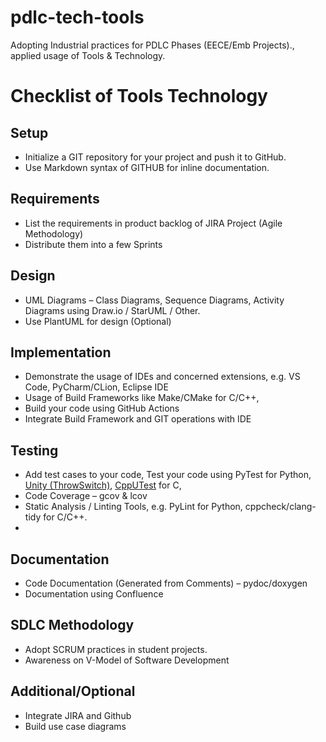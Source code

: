# pdlc-tech-tools
Adopting Industrial practices for PDLC Phases (EECE/Emb Projects)., applied usage of Tools &amp; Technology.

# Checklist of Tools Technology
## Setup
* Initialize a GIT repository for your project and push it to GitHub. 
* Use Markdown syntax of GITHUB for inline documentation.
  
## Requirements
- List the requirements in product backlog of JIRA Project (Agile Methodology)
- Distribute them into a few Sprints 
  
## Design
- UML Diagrams – Class Diagrams, Sequence Diagrams, Activity Diagrams using Draw.io / StarUML / Other. 
- Use PlantUML for design (Optional)
  
## Implementation
- Demonstrate the usage of IDEs and concerned extensions, e.g. VS Code, PyCharm/CLion, Eclipse IDE 
- Usage of Build Frameworks like Make/CMake for C/C++,  
- Build your code using GitHub Actions 
- Integrate Build Framework and GIT operations with IDE 

## Testing
- Add test cases to your code, Test your code using PyTest for Python, [Unity (ThrowSwitch)](https://www.throwtheswitch.org/unity), [CppUTest](https://cpputest.github.io/) for C, 
- Code Coverage – gcov & lcov 
- Static Analysis / Linting Tools, e.g. PyLint for Python, cppcheck/clang-tidy for C/C++.
- 
## Documentation
- Code Documentation (Generated from Comments) – pydoc/doxygen
- Documentation using Confluence 

## SDLC Methodology
- Adopt SCRUM practices in student projects.
- Awareness on V-Model of Software Development

## Additional/Optional
- Integrate JIRA and Github 
- Build use case diagrams

